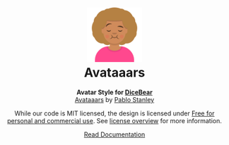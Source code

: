 <h1 align="center"><img src="./tests/svg/0.svg" width="124" /> <br />Avataaars</h1>
<p align="center">
  <strong>Avatar Style for <a href="https://dicebear.com/">DiceBear</a></strong><br />
    <a href="https://avataaars.com/">Avataaars</a>
      by <a href="https://twitter.com/pablostanley">Pablo Stanley</a>
</p>

<p align="center">
  While our code is MIT licensed, the design is licensed under
    <a href="https://avataaars.com/">Free for personal and commercial use</a>.
  See <a href="https://dicebear.com/licenses">license overview</a> for more information.
</p>

<p align="center">
  <a href="https://dicebear.com/styles/avataaars">
    Read Documentation
  </a>
</p>
